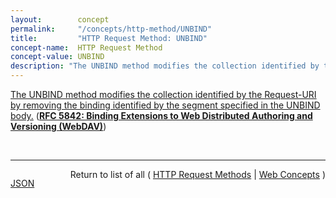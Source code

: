 ```yaml
---
layout:        concept
permalink:     "/concepts/http-method/UNBIND"
title:         "HTTP Request Method: UNBIND"
concept-name:  HTTP Request Method
concept-value: UNBIND
description: "The UNBIND method modifies the collection identified by the Request-URI by removing the binding identified by the segment specified in the UNBIND body."
---
```


[The UNBIND method modifies the collection identified by the Request-URI by removing the binding identified by the segment specified in the UNBIND body.](https://datatracker.ietf.org/doc/html/rfc5842#section-5 "Read documentation for HTTP Request Method &#34;UNBIND&#34;") (**[RFC 5842: Binding Extensions to Web Distributed Authoring and Versioning (WebDAV)](/specs/IETF/RFC/5842 "This specification defines bindings, and the BIND method for creating multiple bindings to the same resource. Creating a new binding to a resource causes at least one new URI to be mapped to that resource. Servers are required to ensure the integrity of any bindings that they allow to be created.")**)

<br/>
<hr/>

<p style="float : left"><a href="./UNBIND.json" title="JSON representing this particular Web Concept value">JSON</a></p>
<p style="text-align: right">Return to list of all ( <a href="../http-method/">HTTP Request Methods</a> | <a href="../">Web Concepts</a> )</p>
